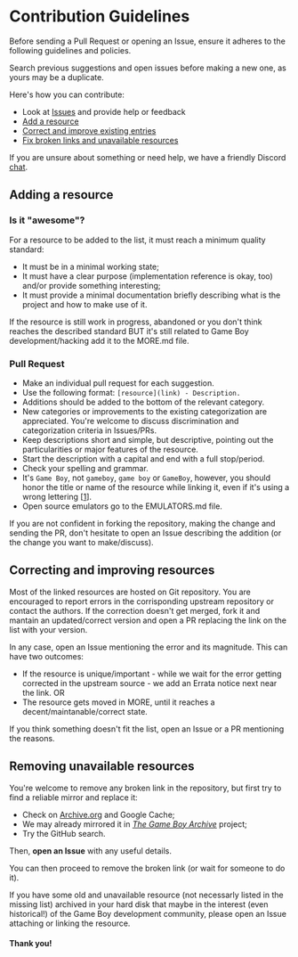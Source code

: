 # Contribution Guidelines

Before sending a Pull Request or opening an Issue, ensure it adheres to the following guidelines and policies.

Search previous suggestions and open issues before making a new one, as yours may be a duplicate.

Here's how you can contribute:

- Look at [Issues](https://github.com/avivace/awesome-gbdev/issues) and provide help or feedback 
- [Add a resource](#adding-a-resource)
- [Correct and improve existing entries](#correcting-and-improving-resources)
- [Fix broken links and unavailable resources](#removing-unavailable-resources)

If you are unsure about something or need help, we have a friendly Discord [chat](https://discord.gg/gpBxq85).

## Adding a resource

### Is it "awesome"?

For a resource to be added to the list, it must reach a minimum quality standard:

- It must be in a minimal working state;
- It must have a clear purpose (implementation reference is okay, too) and/or provide something interesting;
- It must provide a minimal documentation briefly describing what is the project and how to make use of it.

If the resource is still work in progress, abandoned or you don't think reaches the described standard BUT it's still related to Game Boy development/hacking add it to the MORE.md file.

### Pull Request

- Make an individual pull request for each suggestion.
- Use the following format: `[resource](link) - Description.`
- Additions should be added to the bottom of the relevant category.
- New categories or improvements to the existing categorization are appreciated. You're welcome to discuss discrimination and categorization criteria in Issues/PRs.
- Keep descriptions short and simple, but descriptive, pointing out the particularities or major features of the resource.
- Start the description with a capital and end with a full stop/period.
- Check your spelling and grammar.
- It's `Game Boy`, not `gameboy`, `game boy` or `GameBoy`, however, you should honor the title or name of the resource while linking it, even if it's using a wrong lettering \[[1](https://github.com/avivace/awesome-gbdev/issues/34)\].
- Open source emulators go to the EMULATORS.md file.

If you are not confident in forking the repository, making the change and sending the PR, don't hesitate to open an Issue describing the addition (or the change you want to make/discuss).

## Correcting and improving resources

Most of the linked resources are hosted on Git repository. You are encouraged to report errors in the corrisponding upstream repository or contact the authors. If the correction doesn't get merged, fork it and mantain an updated/correct version and open a PR replacing the link on the list with your version.

In any case, open an Issue mentioning the error and its magnitude. This can have two outcomes:

- If the resource is unique/important - while we wait for the error getting corrected in the upstream source - we add an Errata notice next near the link. OR
- The resource gets moved in MORE, until it reaches a decent/maintanable/correct state.

If you think something doesn't fit the list, open an Issue or a PR mentioning the reasons.

## Removing unavailable resources

You're welcome to remove any broken link in the repository, but first try to find a reliable mirror and replace it:

- Check on [Archive.org](https://archive.org/) and Google Cache;
- We may already mirrored it in [*The Game Boy Archive*](https://github.com/gb-archive/core) project;
- Try the GitHub search.

Then, **open an Issue** with any useful details.

You can then proceed to remove the broken link (or wait for someone to do it).

If you have some old and unavailable resource (not necessarly listed in the missing list) archived in your hard disk that maybe in the interest (even historical!) of the Game Boy development community, please open an Issue attaching or linking the resource.

#### Thank you!
